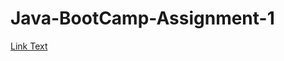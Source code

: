 # Java-BootCamp-Assignment-1
[Link Text](https://github.com/Newtepos/Java-BootCamp-Assignment-1.wiki.git)
